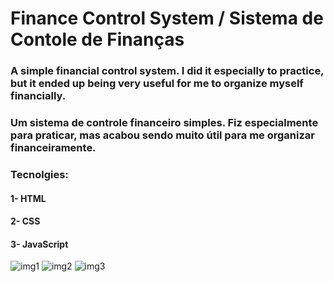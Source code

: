 # Finance Control System / Sistema de Contole de Finanças
### A simple financial control system. I did it especially to practice, but it ended up being very useful for me to organize myself financially.
### Um sistema de controle financeiro simples. Fiz especialmente para praticar, mas acabou sendo muito útil para me organizar financeiramente.


### Tecnolgies:

#### 1- HTML
#### 2- CSS
#### 3- JavaScript


![img1](https://user-images.githubusercontent.com/108474013/208733548-40bbbe00-de88-4bc9-981d-2a8c2aaff0a8.png)
![img2](https://user-images.githubusercontent.com/108474013/208737337-11369f9b-003b-42ed-a3bd-0a74e6163c2a.png)
![img3](https://user-images.githubusercontent.com/108474013/208734192-7e0460c4-7702-40f2-bbde-fe93441f200e.png)
